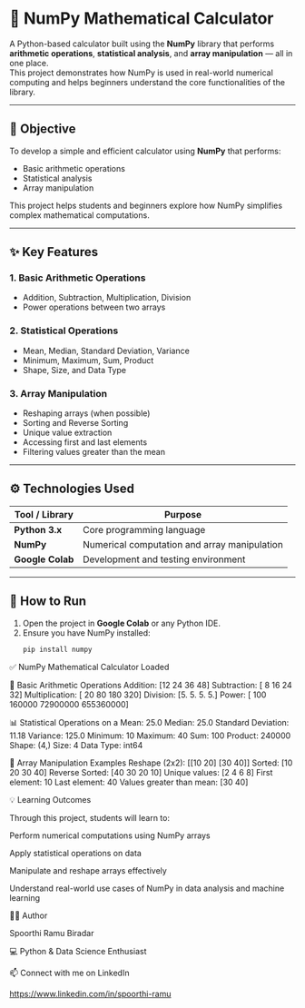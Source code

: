 # 🧮 NumPy Mathematical Calculator

A Python-based calculator built using the **NumPy** library that performs **arithmetic operations**, **statistical analysis**, and **array manipulation** — all in one place.  
This project demonstrates how NumPy is used in real-world numerical computing and helps beginners understand the core functionalities of the library.

---

## 🧠 Objective

To develop a simple and efficient calculator using **NumPy** that performs:

- Basic arithmetic operations  
- Statistical analysis  
- Array manipulation  

This project helps students and beginners explore how NumPy simplifies complex mathematical computations.

---

## ✨ Key Features

### 1. Basic Arithmetic Operations
- Addition, Subtraction, Multiplication, Division  
- Power operations between two arrays  

### 2. Statistical Operations
- Mean, Median, Standard Deviation, Variance  
- Minimum, Maximum, Sum, Product  
- Shape, Size, and Data Type  

### 3. Array Manipulation
- Reshaping arrays (when possible)  
- Sorting and Reverse Sorting  
- Unique value extraction  
- Accessing first and last elements  
- Filtering values greater than the mean  

---

## ⚙️ Technologies Used

| Tool / Library | Purpose |
|----------------|----------|
| **Python 3.x** | Core programming language |
| **NumPy** | Numerical computation and array manipulation |
| **Google Colab** | Development and testing environment |

---

## 🚀 How to Run

1. Open the project in **Google Colab** or any Python IDE.  
2. Ensure you have NumPy installed:
   ```bash
   pip install numpy

✅ NumPy Mathematical Calculator Loaded

🧮 Basic Arithmetic Operations
Addition: [12 24 36 48]
Subtraction: [ 8 16 24 32]
Multiplication: [ 20  80 180 320]
Division: [5. 5. 5. 5.]
Power: [   100  160000 72900000 655360000]

📊 Statistical Operations on a
Mean: 25.0
Median: 25.0
Standard Deviation: 11.18
Variance: 125.0
Minimum: 10
Maximum: 40
Sum: 100
Product: 240000
Shape: (4,)
Size: 4
Data Type: int64

🧩 Array Manipulation Examples
Reshape (2x2):
 [[10 20]
 [30 40]]
Sorted: [10 20 30 40]
Reverse Sorted: [40 30 20 10]
Unique values: [2 4 6 8]
First element: 10
Last element: 40
Values greater than mean: [30 40]

💡 Learning Outcomes

Through this project, students will learn to:

Perform numerical computations using NumPy arrays

Apply statistical operations on data

Manipulate and reshape arrays effectively

Understand real-world use cases of NumPy in data analysis and machine learning

🧑‍💻 Author

Spoorthi Ramu Biradar

 💻 Python & Data Science Enthusiast

📫 Connect with me on LinkedIn

https://www.linkedin.com/in/spoorthi-ramu